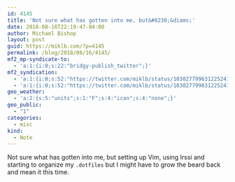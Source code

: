 ```yaml
---
id: 4145
title: 'Not sure what has gotten into me, but&#8230;&diams;'
date: 2018-08-16T22:19:47-04:00
author: Michael Bishop
layout: post
guid: https://miklb.com/?p=4145
permalink: /blog/2018/08/16/4145/
mf2_mp-syndicate-to:
  - 'a:1:{i:0;s:22:"bridgy-publish_twitter";}'
mf2_syndication:
  - 'a:1:{i:0;s:52:"https://twitter.com/miklb/status/1030277996312252417";}'
  - 'a:1:{i:0;s:52:"https://twitter.com/miklb/status/1030277996312252417";}'
geo_weather:
  - 'a:2:{s:5:"units";s:1:"F";s:4:"icon";s:4:"none";}'
geo_public:
  - "1"
categories:
  - misc
kind:
  - Note
---
```

Not sure what has gotten into me, but setting up Vim, using Irssi and starting to organize my `.dotfiles` but I might have to grow the beard back and mean it this time.